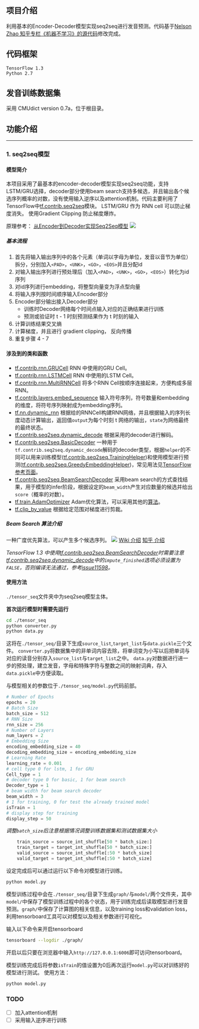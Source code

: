 ## 项目介绍
利用基本的Encoder-Decoder模型实现seq2seq进行发音预测。代码基于[Nelson Zhao 知乎专栏《机器不学习》的源代码](https://github.com/NELSONZHAO/zhihu/tree/master/basic_seq2seq)修改完成。



## 代码框架
```
TensorFlow 1.3
Python 2.7
```

## 发音训练数据集
采用 CMUdict version 0.7a，位于根目录。

## 功能介绍
---
### 1. seq2seq模型
#### 模型简介
本项目采用了最基本的encoder-decoder模型实现seq2seq功能，支持LSTM/GRU选择，decoder部分使用beam search支持多候选，并且输出各个候选序列概率的对数，没有使用输入逆序以及attention机制。代码主要利用了TensorFlow中[tf.contrib.seq2seq](https://www.tensorflow.org/versions/master/api_docs/python/tf/contrib/seq2seq)模块。
LSTM/GRU 作为 RNN cell 可以防止梯度消失。
使用Gradient Clipping 防止梯度爆炸。

原理参考： [从Encoder到Decoder实现Seq2Seq模型](https://zhuanlan.zhihu.com/p/27608348)
![](https://pic4.zhimg.com/v2-278b5920ac2b4fc8c2319c90eaa7f9db_r.png)

##### 基本流程
1. 首先将输入输出序列中的各个元素（单词以字母为单位，发音以音节为单位）拆分，分别加入`<PAD>`，`<UNK>`，`<GO>`，`<EOS>`并且分配id
2. 对输入输出序列进行预处理后（加入`<PAD>`，`<UNK>`，`<GO>`，`<EOS>`）转化为id序列
3. 对id序列进行embedding，将整型向量变为浮点型向量
4. 将输入序列按时间顺序输入Encoder部分
5.  Encoder部分输出接入Decoder部分
    * 训练时Decoder网络每个时间点输入对应的正确结果进行训练
    * 预测或验证时 t - 1 时刻预测结果作为 t 时刻的输入
6. 计算训练结果交叉熵
7. 计算梯度，并且进行 gradient clipping， 反向传播
8. 重复步骤 4 - 7

#### 涉及到的类和函数
* [tf.contrib.rnn.GRUCell](https://www.tensorflow.org/api_docs/python/tf/contrib/rnn/GRUCell) RNN 中使用的GRU Cell。
* [tf.contrib.rnn.LSTMCell](https://www.tensorflow.org/api_docs/python/tf/contrib/rnn/LSTMCell) RNN 中使用的LSTM Cell。
* [tf.contrib.rnn.MultiRNNCell](https://www.tensorflow.org/api_docs/python/tf/contrib/rnn/MultiRNNCell) 将多个RNN Cell按顺序连接起来，方便构成多层RNN。
* [tf.contrib.layers.embed_sequence](https://www.tensorflow.org/api_docs/python/tf/contrib/layers/embed_sequence) 输入符号序列，符号数量和embedding的维度，将符号序列映射成为embedding序列。
* [tf.nn.dynamic_rnn](https://www.tensorflow.org/api_docs/python/tf/nn/dynamic_rnn) 根据给的RNNCell构建RNN网络，并且根据输入的序列长度动态计算输出，返回值`output`为每个时刻 t 网络的输出，`state`为网络最终的最终状态。
* [tf.contrib.seq2seq.dynamic_decode](https://www.tensorflow.org/api_docs/python/tf/contrib/seq2seq/dynamic_decode) 根据采用的decoder进行解码。
* [tf.contrib.seq2seq.BasicDecoder](https://www.tensorflow.org/api_docs/python/tf/contrib/seq2seq/BasicDecoder) 一种用于`tf.contrib.seq2seq.dynamic_decode`解码的decoder类型，根据`helper`的不同可以用来训练模型([tf.contrib.seq2seq.TrainingHelper](https://www.tensorflow.org/api_docs/python/tf/contrib/seq2seq/TrainingHelper))和使用模型进行预测([tf.contrib.seq2seq.GreedyEmbeddingHelper](https://www.tensorflow.org/api_docs/python/tf/contrib/seq2seq/GreedyEmbeddingHelper))，常见用法见[TensorFlow参考页面](https://www.tensorflow.org/versions/master/api_guides/python/contrib.seq2seq#Dynamic_Decoding)。
* [tf.contrib.seq2seq.BeamSearchDecoder](https://www.tensorflow.org/versions/master/api_docs/python/tf/contrib/seq2seq/BasicDecoder) 采用beam search的方式查找结果，用于模型的infer阶段，根据设定的`beam_width`产生对应数量的候选并给出`score`（概率的对数）。
* [tf.train.AdamOptimizer](https://www.tensorflow.org/versions/master/api_docs/python/tf/train/AdamOptimizer) Adam优化算法，可以采用其他的[算法](https://www.tensorflow.org/versions/master/api_guides/python/train#Optimizers)。
* [tf.clip_by_value](https://www.tensorflow.org/versions/master/api_docs/python/tf/clip_by_value) 根据给定范围对梯度进行剪裁。
##### Beam Search 算法介绍
一种广度优先算法，可以产生多个候选序列。
![](https://raw.githubusercontent.com/yanwii/seq2seq/master/img/beamsearch.png)
[Wiki 介绍](https://en.wikipedia.org/wiki/Beam_search)
[知乎 介绍](https://www.zhihu.com/question/54356960)

*TensorFlow 1.3 中使用[tf.contrib.seq2seq.BeamSearchDecoder](https://www.tensorflow.org/api_docs/python/tf/contrib/seq2seq/BeamSearchDecoder)时需要注意[tf.contrib.seq2seq.dynamic_decode](tf.contrib.seq2seq.dynamic_decode)中的`impute_finished`选项必须设置为`FALSE`，否则编译无法通过，参考[issue11598](https://github.com/tensorflow/tensorflow/issues/11598)。*


#### 使用方法
`./tensor_seq`文件夹中为seq2seq模型主体。

**首次运行模型时需要先运行**
```bash
cd ./tensor_seq
python converter.py
python data.py
```
这将在`./tensor_seq/`目录下生成`source_list`,`target_list`与`data.pickle`三个文件。
`converter.py`将数据集中的非单词内容去除，将单词变为小写以后把单词与对应的读音分别存入`source_list`与`target_list`之中。
`data.py`对数据进行进一步的预处理，建立发音，字母和特殊字符与整数之间的映射词典，存入`data.pickle`中方便读取。

与模型相关的参数位于`./tensor_seq/model.py`代码前部。
```python
# Number of Epochs
epochs = 20
# Batch Size
batch_size = 512
# RNN Size
rnn_size = 256
# Number of Layers
num_layers = 2
# Embedding Size
encoding_embedding_size = 40
decoding_embedding_size = encoding_embedding_size
# Learning Rate
learning_rate = 0.001
# cell type 0 for lstm, 1 for GRU
Cell_type = 1
# decoder type 0 for basic, 1 for beam search
Decoder_type = 1
# beam width for beam search decoder
beam_width = 3
# 1 for training, 0 for test the already trained model
isTrain = 1
# display step for training
display_step = 50
```
*调整`batch_size`后注意根据情况调整训练数据集和测试数据集大小*
```python
    train_source = source_int_shuffle[50 * batch_size:]
    train_target = target_int_shuffle[50 * batch_size:]
    valid_source = source_int_shuffle[:50 * batch_size]
    valid_target = target_int_shuffle[:50 * batch_size]
```
设定完成后可以通过运行以下命令对模型进行训练。
```bash
python model.py
```
模型训练过程中会在`./tensor_seq/`目录下生成`graph/`与`model/`两个文件夹，其中`model/`中保存了模型训练过程中的各个状态，用于训练完成后读取模型进行发音预测。`graph/`中保存了计算图的相关信息，以及training loss和validation loss，利用tensorboard工具可以对模型以及相关参数进行可视化。

输入以下命令来开启tensorboard
```bash
tensorboard --logdir ./graph/
```
开启以后只要在浏览器中输入`http://127.0.0.1:6006`即可访问tensorboard。

模型训练完成后将参数`isTrain`的值设置为0后再次运行`model.py`可以对训练好的模型进行测试。
使用方法：
```bash
python model.py
```


### TODO
+ [ ] 加入attention机制
+ [ ] 采用输入逆序进行训练
